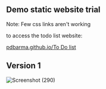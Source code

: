 ## Demo static website trial 
Note: Few css links aren't working

to access the todo list website:

[pdbarma.github.io/To Do list](https://pdbarma.github.io/To%20Do%20List/)


## Version 1
![Screenshot (290)](https://github.com/pdbarma/pdbarma.github.io/assets/76054109/dc58e6b9-c1dd-49e7-9303-d37f995fa31c)
